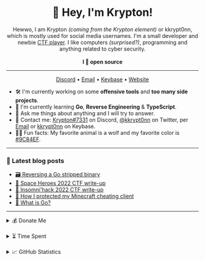 <h1 align="center">👋 Hey, I'm Krypton!</h1>

<p align="center">Hewwo, I am Krypton <i>(coming from the Krypton element)</i> or kkrypt0nn, which is mostly used for social media usernames. I'm a small developer and newbie <a href="https://krypton.ninja/ctfs">CTF player</a>. I like computers <i>(surprised?)</i>, programming and anything related to cyber security.<br><br><strong>I 💜 open source</strong></p>

<hr>

<p align="center">
  <a href="https://go.krypton.ninja/discord">Discord</a> • <a href="https://go.krypton.ninja/mail">Email</a> • <a href="https://go.krypton.ninja/keybase">Keybase</a> • <a href="https://krypton.ninja">Website</a>
</p>

- 🛠️ I'm currently working on some **offensive tools** and **too many side projects**.
- 🌱 I'm currently learning **Go**, **Reverse Engineering** & **TypeScript**.
- 💭 Ask me things about anything and I will try to answer.
- 📇 Contact me: [Krypton#7331](https://go.krypton.ninja/discord) on Discord, [@kkrypt0nn](https://go.krypton.ninja/twitter) on Twitter, per [Email](https://go.krypton.ninja/mail) or [kkrypt0nn](https://go.krypton.ninja/keybase) on Keybase.
- 🐺💜 Fun facts: My favorite animal is a wolf and my favorite color is [#9C84EF](https://color-hex.com/color/9c84ef).

<hr>

### 📩 Latest blog posts
<!-- BLOG-POST-LIST:START -->
- [🗃️ Reversing a Go stripped binary](https://krypton.ninja/2022/08/23/Reversing-a-Go-stripped-binary/)
- [🚀 Space Heroes 2022 CTF write-up](https://krypton.ninja/2022/04/03/Space-Heroes-2022-CTF-write-up/)
- [🚩 Insomni&#39;hack 2022 CTF write-up](https://krypton.ninja/2022/03/28/Insomnihack-2022-CTF-write-up/)
- [🔐 How I protected my Minecraft cheating client](https://krypton.ninja/2022/01/30/How-I-protected-my-Minecraft-cheating-client/)
- [📗 What is Go?](https://krypton.ninja/2021/10/16/What-is-Go/)
<!-- BLOG-POST-LIST:END -->

<hr>

<details>
  <summary>💰 Donate Me</summary>
  
  - Bitcoin: 31mGvXAhWJbhSwdgx9F2mVPguPRFCYYFwL
  - Ethereum: 0x20257228C9e94A13E4BB9578635c84403cAb6E60
  - Dogecoin: D9hhH53pSe2KXPBvVQLe5G5FTvrmWnjtW4
  - Dash: XiJKVXoeR6nMCnhYQSM3DEHtMdubUjtLeC
  - Patreon: Click [here](https://go.krypton.ninja/patreon)
  - Ko-fi: Click [here](https://go.krypton.ninja/kofi)
  - PayPal: Click [here](https://go.krypton.ninja/paypal)
  
  If you donate with crypto currency, make sure you send the coins to the address corresponding to the currency. Sending to any other address will cause a loss of the coins and it will be impossible to recover, I am not responsible for an issue like that.
</details>

<br>

<details>
  <summary>⏳ Time Spent</summary>
  
  <!--START_SECTION:waka-->

```text
Python       3 hrs 8 mins    ███████▒░░░░░░░░░░░░░░░░░   29.32 %
Markdown     2 hrs 49 mins   ██████▓░░░░░░░░░░░░░░░░░░   26.42 %
JavaScript   49 mins         ██░░░░░░░░░░░░░░░░░░░░░░░   07.79 %
HTML         43 mins         █▓░░░░░░░░░░░░░░░░░░░░░░░   06.81 %
CSS          39 mins         █▓░░░░░░░░░░░░░░░░░░░░░░░   06.11 %
JSON         37 mins         █▒░░░░░░░░░░░░░░░░░░░░░░░   05.87 %
```

<!--END_SECTION:waka-->
  
</details>

<br>

<details>
  <summary>📈 GitHub Statistics</summary>
  
  ![GitHub Statistics](https://metrics.lecoq.io/kkrypt0nn?template=classic&followup=1&languages=1&config.timezone=Europe%2FZurich)

  ![Profile Views](https://komarev.com/ghpvc/?username=kkrypt0nn&color=9c84ef)
  
</details>
